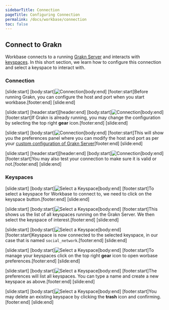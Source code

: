 ```yaml
---
sidebarTitle: Connection
pageTitle: Configuring Connection
permalink: /docs/workbase/connection
toc: false
---
```


<!-- 1.5
## Preferences
The preferences panel in Workbase allows us to manage [Keyspaces](/docs/management/keyspace) as well as configuring the connection to the [Grakn Server](/docs/running-grakn/install-and-run#starting-the-grakn-server).

### Configure Connection
<div class="slideshow">

[slide:start]
[header:start][header:end]
[body:start]![Visit KGMS on Google Cloud](/images/workbase/preferences_a.png)[body:end]
[footer:start]Click on the gear icon to open the preferences panel.[footer:end]
[slide:end]

[slide:start]
[header:start][header:end]
[body:start]![Launch](/images/workbase/preferences_b.png)[body:end]
[slide:end]

[slide:start]
[header:start][header:end]
[body:start]![Launch](/images/workbase/preferences_connection_a.png)[body:end]
[footer:start]The top part of the preferences panel allows us to configure the host and port of the running Grakn Server.[footer:end]
[slide:end]

[slide:start]
[header:start][header:end]
[body:start]![Launch](/images/workbase/preferences_connection_b.png)[body:end]
[footer:start]Changing either the host or the port, requires a **Test**.[footer:end]
[slide:end]

[slide:start]
[header:start][header:end]
[body:start]![Launch](/images/workbase/preferences_connection_c.png)[body:end]
[footer:start]If no Grakn Server is running on the given host and port, the connection will be marked as **Invalid**.[footer:end]
[slide:end]

[slide:start]
[header:start][header:end]
[body:start]![Launch](/images/workbase/preferences_connection_a.png)[body:end]
[footer:start]Testing the connection with correct host and port, marks it as **Valid**.[footer:end]
[slide:end]

</div>


### Manage Keyspaces
<div class="slideshow">

[slide:start]
[header:start][header:end]
[body:start]![Visit KGMS on Google Cloud](/images/workbase/preferences_a.png)[body:end]
[footer:start]Click on the gear icon to open the preferences panel.[footer:end]
[slide:end]

[slide:start]
[header:start][header:end]
[body:start]![Launch](/images/workbase/preferences_b.png)[body:end]
[slide:end]

[slide:start]
[header:start][header:end]
[body:start]![Launch](/images/workbase/preferences_keyspaces_a.png)[body:end]
[footer:start]The bottom part of the preferences panel allows us to view, create and delete keyspaces.[footer:end]
[slide:end]

[slide:start]
[header:start][header:end]
[body:start]![Launch](/images/workbase/preferences_keyspaces_b.png)[body:end]
[footer:start]To create a new keyspace, we need to enter a name and click on **Create New Keyspace**.[footer:end]
[slide:end]

[slide:start]
[header:start][header:end]
[body:start]![Launch](/images/workbase/preferences_keyspaces_c.png)[body:end]
[footer:start]This creates the new keyspace and displays it in the list.[footer:end]
[slide:end]

[slide:start]
[header:start][header:end]
[body:start]![Launch](/images/workbase/preferences_keyspaces_d.png)[body:end]
[footer:start]To delete a keyspace, we need to click on the _trash_ icon next to it.[footer:end]
[slide:end]

[slide:start]
[header:start][header:end]
[body:start]![Launch](/images/workbase/preferences_keyspaces_a.png)[body:end]
[footer:start][footer:end]
[slide:end]

</div> -->

## Connect to Grakn
Workbase connects to a running [Grakn Server](/docs/running-grakn/install-and-run#start-the-grakn-server) and interacts with [keyspaces](/docs/management/keyspace). In this short section, we learn how to configure this connection and select a keyspace to interact with.

### Connection
<div class="slideshow">

[slide:start]
[body:start]![Connection](/docs/images/workbase/1.1/connection_1.png)[body:end]
[footer:start]Before running Grakn, you can configure the host and port when you start workbase.[footer:end]
[slide:end]

[slide:start]
[header:start][header:end]
[body:start]![Connection](/docs/images/workbase/1.1/connection_2.png)[body:end]
[footer:start]If Grakn is already running, you may change the configuration by selecting the top right __gear__ icon.[footer:end]
[slide:end]

[slide:start]
[body:start]![Connection](/docs/images/workbase/1.1/connection_3.png)[body:end]
[footer:start]This will show you the preferences panel where you can modify the host and port as per your [custom configuration of Grakn Server](/docs/running-grakn/configuration##host-and-port)[footer:end]
[slide:end]

[slide:start]
[header:start][header:end]
[body:start]![Connection](/docs/images/workbase/1.1/connection_4.png)[body:end]
[footer:start]You may also test your connection to make sure it is valid or not.[footer:end]
[slide:end]


</div>

### Keyspaces
<div class="slideshow">

[slide:start]
[body:start]![Select a Keyspace](/docs/images/workbase/1.1/keyspaces_1.png)[body:end]
[footer:start]To select a keyspace for Workbase to connect to, we need to click on the keyspace button.[footer:end]
[slide:end]

[slide:start]
[body:start]![Select a Keyspace](/docs/images/workbase/1.1/keyspaces_2.png)[body:end]
[footer:start]This shows us the list of all keyspaces running on the Grakn Server. We then select the keyspace of interest.[footer:end]
[slide:end]

[slide:start]
[body:start]![Select a Keyspace](/docs/images/workbase/1.1/keyspaces_3.png)[body:end]
[footer:start]Keyspace is now connected to the selected keyspace, in our case that is named `social_network`.[footer:end]
[slide:end]

[slide:start]
[body:start]![Select a Keyspace](/docs/images/workbase/1.1/keyspaces_4.png)[body:end]
[footer:start]To manage your keyspaces click on the top right __gear__ icon to open worbase preferences.[footer:end]
[slide:end]

[slide:start]
[body:start]![Select a Keyspace](/docs/images/workbase/1.1/keyspaces_5.png)[body:end]
[footer:start]The preferences will list all keyspaces. You can type a name and create a new keyspace as above.[footer:end]
[slide:end]

[slide:start]
[body:start]![Select a Keyspace](/docs/images/workbase/1.1/keyspaces_6.png)[body:end]
[footer:start]You may delete an existing keyspace by clicking the __trash__ icon and confirming.[footer:end]
[slide:end]

</div>